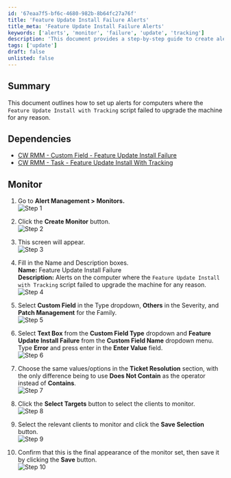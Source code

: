 ```yaml
---
id: '67eaa7f5-bf6c-4680-982b-8b64fc27a76f'
title: 'Feature Update Install Failure Alerts'
title_meta: 'Feature Update Install Failure Alerts'
keywords: ['alerts', 'monitor', 'failure', 'update', 'tracking']
description: 'This document provides a step-by-step guide to create alerts for monitoring failures during the Feature Update Install process using the ConnectWise RMM platform. It includes dependencies, monitor setup instructions, and visual aids for clarity.'
tags: ['update']
draft: false
unlisted: false
---
```


## Summary

This document outlines how to set up alerts for computers where the `Feature Update Install with Tracking` script failed to upgrade the machine for any reason.

## Dependencies

- [CW RMM - Custom Field - Feature Update Install Failure](https://proval.itglue.com/DOC-5078775-14592254)
- [CW RMM - Task - Feature Update Install With Tracking](<../tasks/Feature Update Install With Tracking.md>)

## Monitor

1. Go to **Alert Management > Monitors.**  
   ![Step 1](../../../static/img/Feature-Update-Install-Failure/image_3.png)

2. Click the **Create Monitor** button.  
   ![Step 2](../../../static/img/Feature-Update-Install-Failure/image_4.png)

3. This screen will appear.  
   ![Step 3](../../../static/img/Feature-Update-Install-Failure/image_5.png)

4. Fill in the Name and Description boxes.  
   **Name:** Feature Update Install Failure  
   **Description:** Alerts on the computer where the `Feature Update Install with Tracking` script failed to upgrade the machine for any reason.  
   ![Step 4](../../../static/img/Feature-Update-Install-Failure/image_6.png)

5. Select **Custom Field** in the Type dropdown, **Others** in the Severity, and **Patch Management** for the Family.  
   ![Step 5](../../../static/img/Feature-Update-Install-Failure/image_7.png)

6. Select **Text Box** from the **Custom Field Type** dropdown and **Feature Update Install Failure** from the **Custom Field Name** dropdown menu. Type **Error** and press enter in the **Enter Value** field.  
   ![Step 6](../../../static/img/Feature-Update-Install-Failure/image_8.png)

7. Choose the same values/options in the **Ticket Resolution** section, with the only difference being to use **Does Not Contain** as the operator instead of **Contains**.  
   ![Step 7](../../../static/img/Feature-Update-Install-Failure/image_9.png)

8. Click the **Select Targets** button to select the clients to monitor.  
   ![Step 8](../../../static/img/Feature-Update-Install-Failure/image_10.png)

9. Select the relevant clients to monitor and click the **Save Selection** button.  
   ![Step 9](../../../static/img/Feature-Update-Install-Failure/image_11.png)

10. Confirm that this is the final appearance of the monitor set, then save it by clicking the **Save** button.  
    ![Step 10](../../../static/img/Feature-Update-Install-Failure/image_12.png)
